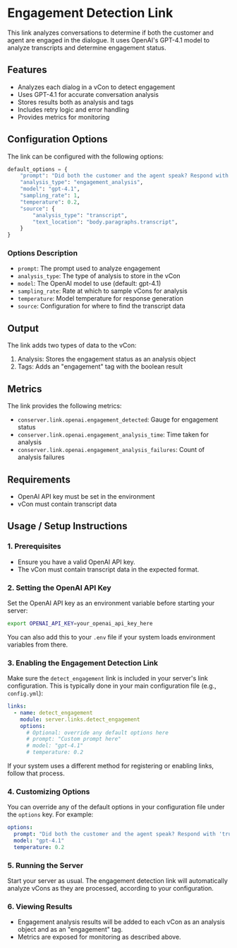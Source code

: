 # Engagement Detection Link

This link analyzes conversations to determine if both the customer and agent are engaged in the dialogue. It uses OpenAI's GPT-4.1 model to analyze transcripts and determine engagement status.

## Features

- Analyzes each dialog in a vCon to detect engagement
- Uses GPT-4.1 for accurate conversation analysis
- Stores results both as analysis and tags
- Includes retry logic and error handling
- Provides metrics for monitoring

## Configuration Options

The link can be configured with the following options:

```python
default_options = {
    "prompt": "Did both the customer and the agent speak? Respond with 'true' if yes, 'false' if not. Respond with only 'true' or 'false'.",
    "analysis_type": "engagement_analysis",
    "model": "gpt-4.1",
    "sampling_rate": 1,
    "temperature": 0.2,
    "source": {
        "analysis_type": "transcript",
        "text_location": "body.paragraphs.transcript",
    }
}
```

### Options Description

- `prompt`: The prompt used to analyze engagement
- `analysis_type`: The type of analysis to store in the vCon
- `model`: The OpenAI model to use (default: gpt-4.1)
- `sampling_rate`: Rate at which to sample vCons for analysis
- `temperature`: Model temperature for response generation
- `source`: Configuration for where to find the transcript data

## Output

The link adds two types of data to the vCon:

1. Analysis: Stores the engagement status as an analysis object
2. Tags: Adds an "engagement" tag with the boolean result

## Metrics

The link provides the following metrics:

- `conserver.link.openai.engagement_detected`: Gauge for engagement status
- `conserver.link.openai.engagement_analysis_time`: Time taken for analysis
- `conserver.link.openai.engagement_analysis_failures`: Count of analysis failures

## Requirements

- OpenAI API key must be set in the environment
- vCon must contain transcript data 

## Usage / Setup Instructions

### 1. Prerequisites

- Ensure you have a valid OpenAI API key.
- The vCon must contain transcript data in the expected format.

### 2. Setting the OpenAI API Key

Set the OpenAI API key as an environment variable before starting your server:

```bash
export OPENAI_API_KEY=your_openai_api_key_here
```

You can also add this to your `.env` file if your system loads environment variables from there.

### 3. Enabling the Engagement Detection Link

Make sure the `detect_engagement` link is included in your server's link configuration. This is typically done in your main configuration file (e.g., `config.yml`):

```yaml
links:
  - name: detect_engagement
    module: server.links.detect_engagement
    options:
      # Optional: override any default options here
      # prompt: "Custom prompt here"
      # model: "gpt-4.1"
      # temperature: 0.2
```

If your system uses a different method for registering or enabling links, follow that process.

### 4. Customizing Options

You can override any of the default options in your configuration file under the `options` key. For example:

```yaml
options:
  prompt: "Did both the customer and the agent speak? Respond with 'true' if yes, 'false' if not."
  model: "gpt-4.1"
  temperature: 0.2
```

### 5. Running the Server

Start your server as usual. The engagement detection link will automatically analyze vCons as they are processed, according to your configuration.

### 6. Viewing Results

- Engagement analysis results will be added to each vCon as an analysis object and as an "engagement" tag.
- Metrics are exposed for monitoring as described above. 